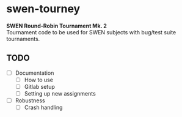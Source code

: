 # swen-tourney

**SWEN Round-Robin Tournament Mk. 2**  
Tournament code to be used for SWEN subjects with bug/test suite tournaments.

## TODO
- [ ] Documentation
    - [ ] How to use
    - [ ] Gitlab setup
    - [ ] Setting up new assignments
- [ ] Robustness
    - [ ] Crash handling
